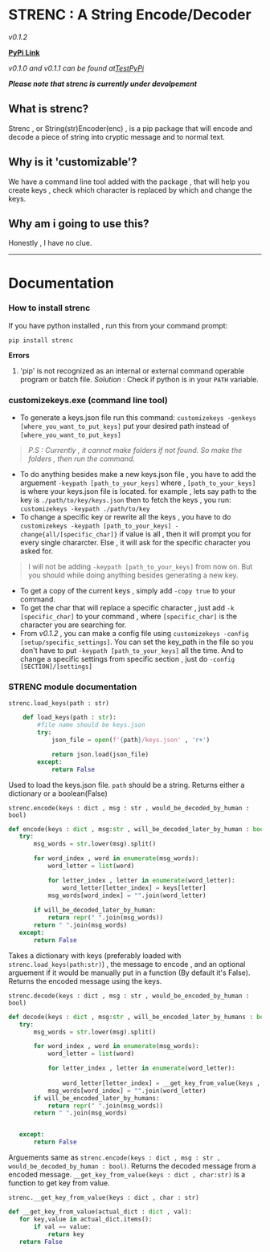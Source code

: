 # STRENC : A String Encode/Decoder

*v0.1.2*

[**PyPi Link**](https://pypi.org/project/strenc/0.1.2/)

*v0.1.0 and v0.1.1 can be found at[TestPyPi](https://test.pypi.org/project/strenc/)*

***Please note that strenc is currently under devolpement***

## What is strenc?

Strenc , or String(str)Encoder(enc) , is a pip package that will encode and decode a piece of string into cryptic message and to normal text.

## Why is it 'customizable'?

We have a command line tool added with the package , that will help you create keys , check which character is replaced by which and change the keys.

## Why am i going to use this?
Honestly , I have no clue.

******

# Documentation
### How to install strenc
If you have python installed , run this from your command prompt:
```batch 
pip install strenc
```

**Errors**

1. 'pip' is not recognized as an internal or external command operable program or batch file.
*Solution* : Check if python is in your ```PATH``` variable.



### customizekeys.exe (command line tool)

- To generate a keys.json file run this command:
    ```customizekeys -genkeys [where_you_want_to_put_keys]```
put your desired path instead of ```[where_you_want_to_put_keys]```



>*P.S : Currently , it cannot make folders if not found. So make the folders , then run the command.*    
- To do anything besides make a new keys.json file , you have to add the arguement ```-keypath [path_to_your_keys]```
where , ```[path_to_your_keys]``` is where your keys.json file is located.
for example , lets say path to the key is ```./path/to/key/keys.json```
then to fetch the keys , you run:
    ```customizekeys -keypath ./path/to/key```
- To change a specific key or rewrite all the keys , you have to do ```customizekeys -keypath [path_to_your_keys] -change{all/[specific_char]}```
if value is all , then it will prompt you for every single chararcter. Else , it will ask for the specific character you asked for.
>I will not be adding ```-keypath [path_to_your_keys]``` from now on. But you should while doing anything besides generating a new key.
- To get a copy of the current keys , simply add ```-copy true``` to your command.
- To get the char that will replace a specific character , just add ```-k [specific_char]``` to your command , where ```[specific_char]``` is the character you are searching for.
- From *v0.1.2* , you can make a config file using ```customizekeys -config [setup/specific_settings]```. You can set the key_path in the file so you don't have to put ```-keypath [path_to_your_keys]``` all the time. And to change a specific settings from specific section , just do ```-config [SECTION]/[settings]``` 
### STRENC module documentation

```strenc.load_keys(path : str)```

```python
    def load_keys(path : str):
        #file name should be keys.json
        try:
            json_file = open(f'{path}/keys.json' , 'r+')

            return json.load(json_file)
        except:
            return False 
 ```
 Used to load the keys.json file. ```path``` should be a string. Returns either a dictionary or a boolean(False)

 ```strenc.encode(keys : dict , msg : str , would_be_decoded_by_human : bool) ```

 ```python
 def encode(keys : dict , msg:str , will_be_decoded_later_by_human : bool = False):
    try:
        msg_words = str.lower(msg).split()

        for word_index , word in enumerate(msg_words):
            word_letter = list(word)

            for letter_index , letter in enumerate(word_letter):
                word_letter[letter_index] = keys[letter]
            msg_words[word_index] = "".join(word_letter)
        
        if will_be_decoded_later_by_human:
            return repr(" ".join(msg_words))
        return " ".join(msg_words)        
    except:
        return False
 ```
 Takes a dictionary with keys (preferably loaded with ```strenc.load_keys(path:str)```) , the message to encode , and an optional arguement if it would be manually put in a function (By default it's False).
 Returns the encoded message using the keys.

 ```strenc.decode(keys : dict , msg : str , would_be_encoded_by_human : bool)```

 ```python
 def decode(keys : dict , msg:str , will_be_encoded_later_by_humans : bool = False):
    try:
        msg_words = str.lower(msg).split()

        for word_index , word in enumerate(msg_words):
            word_letter = list(word)

            for letter_index , letter in enumerate(word_letter):
                
                word_letter[letter_index] = __get_key_from_value(keys , letter)
            msg_words[word_index] = "".join(word_letter)
        if will_be_encoded_later_by_humans:
            return repr(" ".join(msg_words))
        return " ".join(msg_words)


    except:
        return False 

 ```
 Arguements same as ```strenc.encode(keys : dict , msg : str , would_be_decoded_by_human : bool)```. Returns the decoded message from a encoded message. ```__get_key_from_value(keys : dict , char:str)``` is a function to get key from value.


 ```strenc.__get_key_from_value(keys : dict , char : str)```

 ```python
 def __get_key_from_value(actual_dict : dict , val):
    for key,value in actual_dict.items():
        if val == value:
            return key
    return False                

 ```        

